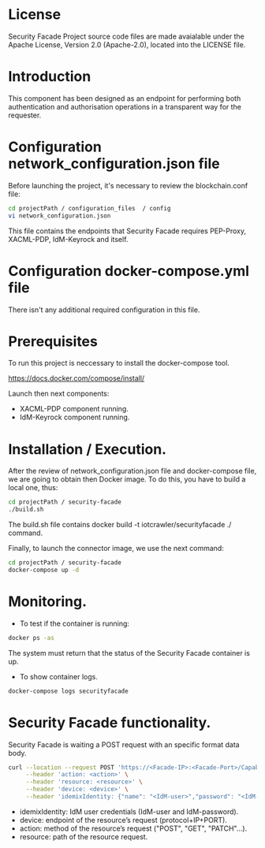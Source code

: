 # License

Security Facade Project source code files are made avaialable under the Apache License, Version 2.0 (Apache-2.0), located into the LICENSE file.


# Introduction

This component has been designed as an endpoint for performing both authentication and authorisation operations in a transparent way for the requester.

# Configuration network_configuration.json file

Before launching the project, it's necessary to review the blockchain.conf file:

```sh
cd projectPath / configuration_files  / config
vi network_configuration.json
```

This file contains the endpoints that Security Facade requires PEP-Proxy, XACML-PDP, IdM-Keyrock and itself.

# Configuration docker-compose.yml file

There isn't any additional required configuration in this file.

# Prerequisites

To run this project is neccessary to install the docker-compose tool.

https://docs.docker.com/compose/install/

Launch then next components:

- XACML-PDP component running. 
- IdM-Keyrock component running. 

# Installation / Execution.

After the review of network_configuration.json file and docker-compose file, we are going to obtain then Docker image. To do this, you have to build a local one, thus:

```sh
cd projectPath / security-facade
./build.sh
```

The build.sh file contains docker build -t iotcrawler/securityfacade ./ command.

Finally, to launch the connector image, we use the next command:

```sh
cd projectPath / security-facade
docker-compose up -d
```

# Monitoring.

- To test if the container is running:

```sh
docker ps -as
```

The system must return that the status of the Security Facade container is up.

- To show container logs.

```sh
docker-compose logs securityfacade
```

# Security Facade functionality.

Security Facade is waiting a POST request with an specific format data body.

```sh
curl --location --request POST 'https://<Facade-IP>:<Facade-Port>/CapabilityManagerServlet/IdemixTokenIdentity' \
	 --header 'action: <action>' \
	 --header 'resource: <resource>' \
	 --header 'device: <device>' \
	 --header 'idemixIdentity: {"name": "<IdM-user>","password": "<IdM-password>"}'
```

- idemixIdentity: IdM user credentials (IdM-user and IdM-password).
- device: endpoint of the resource’s request (protocol+IP+PORT).
- action: method of the resource’s request ("POST", "GET", "PATCH"...).
- resource: path of the resource request.